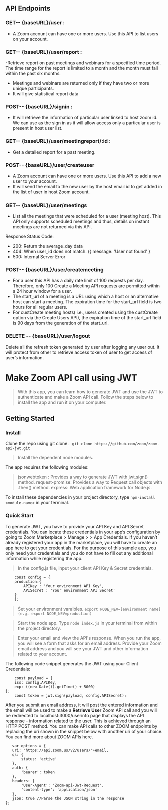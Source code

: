 ## API Endpoints


### GET-- {baseURL}/user : 

- A Zoom account can have one or more users. Use this API to list users on your account.


### GET-- {baseURL}/user/report :

-Retrieve report on past meetings and webinars for a specified time period. The time range for the report is limited to a month and the month must fall within the past six months.
- Meetings and webinars are returned only if they have two or more unique participants.
- It will give statistical report data 


### POST-- {baseURL}/signin :

- It will retrieve the information of particular user linked to host zoom id. We can use as the sign in as it will allow access only a particular user is present in host user list.


### GET-- {baseURL}/user/meetingreport/:id :

- Get a detailed report for a past meeting. 


### POST-- {baseURL}/user/createuser
- A Zoom account can have one or more users. Use this API to add a new user to your account. 
- It will send the email to the new user by the host email id to get added in the list of user in host Zoom account.


### GET--  {baseURL}/user/meetings

- List all the meetings that were scheduled for a user (meeting host). This API only supports scheduled meetings and thus, details on instant meetings are not returned via this API.


Response Status Code: 
- 200: Return the average_day data
- 404: When user_id does not match. ({ message: 'User not found' }
- 500: Internal Server Error

### POST-- {baseURL}/user/createmeeting

- For a user this API has a daily rate limit of 100 requests per day. Therefore, only 100 Create a Meeting API requests are permitted within a 24 hour window for a user.
- The start_url of a meeting is a URL using which a host or an alternative host can start a meeting. The expiration time for the start_url field is two hours for all regular users.
- For custCreate meeting hosts( i.e., users created using the custCreate option via the Create Users API), the expiration time of the start_url field is 90 days from the generation of the start_url.

### DELETE -- {baseURL}/user/logout

Delete all the refresh token generated by user after logging any user out. It will protect from other to retrieve access token of user to get access of user’s information.


# Make Zoom API call using JWT

> With this app, you can learn how to generate JWT and use the JWT to authenticate and make a Zoom API call. Follow the steps below to install the app and run it on your computer. 

## Getting Started

### Install

Clone the repo using git clone.
` git clone https://github.com/zoom/zoom-api-jwt.git`

> Install the dependent node modules.

 The app requires the following modules:

 >jsonwebtoken : Provides a way to generate JWT with jwt.sign() method. 
 >request-promise: Provides a way to Request call objects with .then() method.
 >express: Web application framework for Node.js.

To install these dependencies in your project directory, type `npm-install <module-name>` in your terminal.

### Quick Start

To generate JWT, you have to provide your API Key and API Secret credentials. You can locate these credentials in your app’s configuration by going to Zoom Marketplace > Manage > <YourApp> > App Credentials. If you haven’t already registered your app in the marketplace, you will have to create an app here to get your credentials. For the purpose of this sample app, you only need your credentials and you do not have to fill out any additional information while registering the app.

> In the config.js file, input your client API Key & Secret credentials.
``` 
	const config = {
	production:{	
		APIKey : 'Your environment API Key',
		APISecret : 'Your environment API Secret'
	}
    };
```
> Set your environment varaibles.
` export NODE_NEV=[environment name] (e.g. export NODE_NEV=production) `

> Start the node app.
Type `node index.js` in your terminal from within the project directory.

> Enter your email and view the API's response.
 When you run the app, you will see a form that asks for an email address. Provide your Zoom email address and you will see your JWT and other information related to your account. 

The following code snippet generates the JWT using your Client Credentials:
``` 
    const payload = {
    iss: config.APIKey,
    exp: ((new Date()).getTime() + 5000)
};
	const token = jwt.sign(payload, config.APISecret);
```
After you submit an email address, it will post the entered information and the email will be used to make a **Retrieve User** Zoom API call and you will be redirected to localhost:3000/userinfo page that displays the API response - information related to the user. This is achieved through an HTTP POST method. You can make API calls to other ZOOM endpoints by replacing the uri shown in the snippet below with another uri of your choice. You can find more about ZOOM APIs here. 

 ```
    var options = {
    uri: "https://api.zoom.us/v2/users/"+email, 
    qs: {
        status: 'active' 
    },
    auth: {
        'bearer': token
    },
    headers: {
        'User-Agent': 'Zoom-api-Jwt-Request',
        'content-type': 'application/json'
    },
    json: true //Parse the JSON string in the response
};
```






